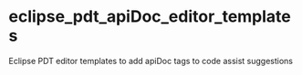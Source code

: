 eclipse_pdt_apiDoc_editor_templates
===================================

Eclipse PDT editor templates to add apiDoc tags to code assist suggestions
